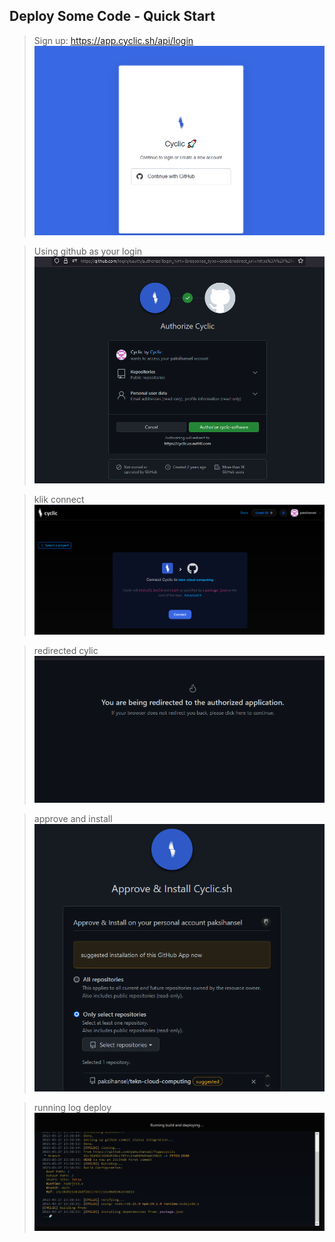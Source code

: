 Deploy Some Code - Quick Start
------------------------

>Sign up: https://app.cyclic.sh/api/login
![1](hal-depan-cylic.png)

>Using github as your login
![2](login-cylic.png)

>klik connect
![3](repo-cyclic.png)

>redirected cylic
![4](redirected-cyclic.png)

>approve and install
![5](approve-install-cyclic.png)

>running log deploy
![6](running-deploy-cyclic.png)